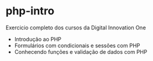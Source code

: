 # php-intro

Exercicio completo dos cursos da Digital Innovation One

- Introdução ao PHP
- Formulários com condicionais e sessões com PHP
- Conhecendo funções e validação de dados com PHP

